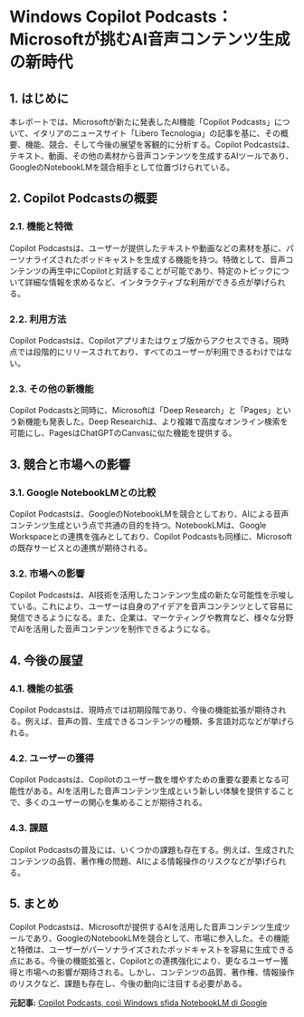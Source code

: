 # Windows Copilot Podcasts：Microsoftが挑むAI音声コンテンツ生成の新時代

## 1. はじめに

本レポートでは、Microsoftが新たに発表したAI機能「Copilot Podcasts」について、イタリアのニュースサイト「Libero Tecnologia」の記事を基に、その概要、機能、競合、そして今後の展望を客観的に分析する。Copilot Podcastsは、テキスト、動画、その他の素材から音声コンテンツを生成するAIツールであり、GoogleのNotebookLMを競合相手として位置づけられている。

## 2. Copilot Podcastsの概要

### 2.1. 機能と特徴

Copilot Podcastsは、ユーザーが提供したテキストや動画などの素材を基に、パーソナライズされたポッドキャストを生成する機能を持つ。特徴として、音声コンテンツの再生中にCopilotと対話することが可能であり、特定のトピックについて詳細な情報を求めるなど、インタラクティブな利用ができる点が挙げられる。

### 2.2. 利用方法

Copilot Podcastsは、Copilotアプリまたはウェブ版からアクセスできる。現時点では段階的にリリースされており、すべてのユーザーが利用できるわけではない。

### 2.3. その他の新機能

Copilot Podcastsと同時に、Microsoftは「Deep Research」と「Pages」という新機能も発表した。Deep Researchは、より複雑で高度なオンライン検索を可能にし、PagesはChatGPTのCanvasに似た機能を提供する。

## 3. 競合と市場への影響

### 3.1. Google NotebookLMとの比較

Copilot Podcastsは、GoogleのNotebookLMを競合としており、AIによる音声コンテンツ生成という点で共通の目的を持つ。NotebookLMは、Google Workspaceとの連携を強みとしており、Copilot Podcastsも同様に、Microsoftの既存サービスとの連携が期待される。

### 3.2. 市場への影響

Copilot Podcastsは、AI技術を活用したコンテンツ生成の新たな可能性を示唆している。これにより、ユーザーは自身のアイデアを音声コンテンツとして容易に発信できるようになる。また、企業は、マーケティングや教育など、様々な分野でAIを活用した音声コンテンツを制作できるようになる。

## 4. 今後の展望

### 4.1. 機能の拡張

Copilot Podcastsは、現時点では初期段階であり、今後の機能拡張が期待される。例えば、音声の質、生成できるコンテンツの種類、多言語対応などが挙げられる。

### 4.2. ユーザーの獲得

Copilot Podcastsは、Copilotのユーザー数を増やすための重要な要素となる可能性がある。AIを活用した音声コンテンツ生成という新しい体験を提供することで、多くのユーザーの関心を集めることが期待される。

### 4.3. 課題

Copilot Podcastsの普及には、いくつかの課題も存在する。例えば、生成されたコンテンツの品質、著作権の問題、AIによる情報操作のリスクなどが挙げられる。

## 5. まとめ

Copilot Podcastsは、Microsoftが提供するAIを活用した音声コンテンツ生成ツールであり、GoogleのNotebookLMを競合として、市場に参入した。その機能と特徴は、ユーザーがパーソナライズされたポッドキャストを容易に生成できる点にある。今後の機能拡張と、Copilotとの連携強化により、更なるユーザー獲得と市場への影響が期待される。しかし、コンテンツの品質、著作権、情報操作のリスクなど、課題も存在し、今後の動向に注目する必要がある。



**元記事:** [Copilot Podcasts, così Windows sfida NotebookLM di Google](https://tecnologia.libero.it/copilot-podcasts-cosi-windows-sfida-notebooklm-di-google-100328)